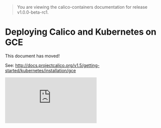 > You are viewing the calico-containers documentation for release v1.0.0-beta-rc1.

# Deploying Calico and Kubernetes on GCE

This document has moved!

See: http://docs.projectcalico.org/v1.5/getting-started/kubernetes/installation/gce

[![Analytics](https://calico-ga-beacon.appspot.com/UA-52125893-3/calico-containers/docs/cni/kubernetes/GCE.md?pixel)](https://github.com/igrigorik/ga-beacon)
